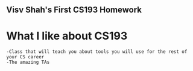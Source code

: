 ## Visv Shah's First CS193 Homework

# What I like about CS193

    -Class that will teach you about tools you will use for the rest of your CS career
    -The amazing TAs
